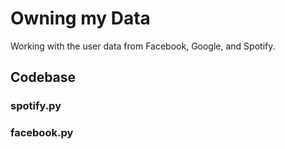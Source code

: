 # Owning my Data

Working with the user data from Facebook, Google, and Spotify.

## Codebase

### spotify.py

### facebook.py
